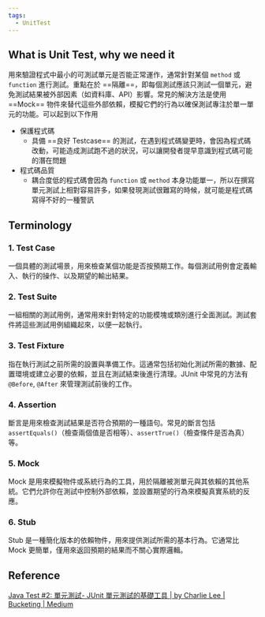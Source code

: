 ```yaml
---
tags:
  - UnitTest
---
```

## What is Unit Test, why we need it

用來驗證程式中最小的可測試單元是否能正常運作，通常針對某個 `method` 或 `function` 進行測試。重點在於 ==隔離==，即每個測試應該只測試一個單元，避免測試結果被外部因素（如資料庫、API）影響。常見的解決方法是使用 ==Mock== 物件來替代這些外部依賴，模擬它們的行為以確保測試專注於單一單元的功能。可以起到以下作用

- 保護程式碼 
	- 具備 ==良好 Testcase== 的測試，在遇到程式碼變更時，會因為程式碼改動，可能造成測試跑不過的狀況，可以讓開發者提早意識到程式碼可能的潛在問題
- 程式碼品質
	- 耦合度低的程式碼會因為 `function` 或 `method` 本身功能單一，所以在撰寫單元測試上相對容易許多，如果發現測試很難寫的時候，就可能是程式碼寫得不好的一種警訊

## Terminology
### 1. **Test Case**

一個具體的測試場景，用來檢查某個功能是否按預期工作。每個測試用例會定義輸入、執行的操作、以及期望的輸出結果。

### 2. **Test Suite**

一組相關的測試用例，通常用來針對特定的功能模塊或類別進行全面測試。測試套件將這些測試用例組織起來，以便一起執行。

### 3. **Test Fixture**

指在執行測試之前所需的設置與準備工作。這通常包括初始化測試所需的數據、配置環境或建立必要的依賴，並且在測試結束後進行清理。JUnit 中常見的方法有 `@Before`, `@After` 來管理測試前後的工作。

### 4. **Assertion**

斷言是用來檢查測試結果是否符合預期的一種語句。常見的斷言包括 `assertEquals()`（檢查兩個值是否相等）、`assertTrue()`（檢查條件是否為真）等。

### 5. **Mock**

Mock 是用來模擬物件或系統行為的工具，用於隔離被測單元與其依賴的其他系統。它們允許你在測試中控制外部依賴，並設置期望的行為來模擬真實系統的反應。

### 6. **Stub**

Stub 是一種簡化版本的依賴物件，用來提供測試所需的基本行為。它通常比 Mock 更簡單，僅用來返回預期的結果而不關心實際邏輯。


## Reference

[Java Test #2: 單元測試- JUnit 單元測試的基礎工具 | by Charlie Lee | Bucketing | Medium](https://medium.com/bucketing/java-test-2-%E5%96%AE%E5%85%83%E6%B8%AC%E8%A9%A6-junit-%E5%96%AE%E5%85%83%E6%B8%AC%E8%A9%A6%E7%9A%84%E5%9F%BA%E7%A4%8E%E5%B7%A5%E5%85%B7-ebf335ff2619)